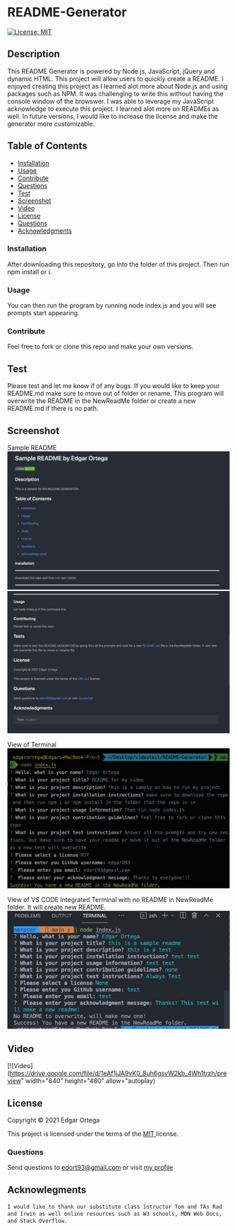 # README-Generator

[![License: MIT](https://img.shields.io/badge/License-MIT-brightgreen.svg)](https://opensource.org/licenses/MIT)

## Description
This README Generator is powered by Node.js, JavaScript, jQuery and dynamic HTML. This project will allow users to quickly create a README. I enjoyed creating this project as I learned alot more about Node.js and using packages such as NPM. It was challenging to write this without having the console window of the browswer. I was able to leverage my JavaScript acknowledge to execute this project. I learned alot more on READMEs as well. In future versions, I would like to increase the license and make the generator more customizable. 

## Table of Contents

- [Installation](#installation)
- [Usage](#usage)
- [Contribute](#contribute)
- [Questions](#questions)
- [Test](#test)
- [Screenshot](#screenshot)
- [Video](#video)
- [License](#license)
- [Questions](#questions)
- [Acknowledgments](#acknowledgments)

### Installation
After downloading this repository, go into the folder of this project. Then run npm install or i.

### Usage
You can then run the program by running node index.js and you will see prompts start appearing.

### Contribute
Feel free to fork or clone this repo and make your own versions.

## Test
Please test and let me know if of any bugs. If you would like to keep your README.md make sure to move out of folder or rename. This program will overwrite the README in the NewReadMe folder or create a new README.md if there is no path.

## Screenshot 
Sample README
![plot](Images/top.png)
![plot](Images/bottom.png)

View of Terminal
![plot](Images/term.png)

View of VS CODE Integrated Terminal with no README in NewReadMe folder. It will create new README.
![plot](Images/integrated.png)

## Video
[![Video](https://drive.google.com/file/d/1eAf1jJA9vK0_8uh6gsvW2kb_4Wh1trzh/preview" width="640" height="480" allow="autoplay)

## License

Copyright &copy; 2021 Edgar Ortega

This project is licensed under the terms of the <a href="https://opensource.org/licenses/MIT" target= "_blank" > MIT </a> license.

### Questions

Send questions to edort93@gmail.com or visit <a href="https://github.com/edgarO93" target= "_blank" >my profile </a><br>

## Acknowlegments

```
I would like to thank our substitute class intructor Tom and TAs Rad and Irwin as well online resources such as W3 schools, MDN Web Docs, and Stack Overflow.
```

